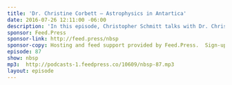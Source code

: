 ```yaml
---
title: 'Dr. Christine Corbett — Astrophysics in Antartica'
date: 2016-07-26 12:11:00 -06:00
description: 'In this episode, Christopher Schmitt talks with Dr. Christine Corbett. Dr. Corbett works on the South Pole Telescope on-site at the South Pole in Antarctica for January-November 2016 with the University of Chicago.'
sponsor: Feed.Press
sponsor-link: http://feed.press/nbsp
sponsor-copy: Hosting and feed support provided by Feed.Press.  Sign-up today and try FeedPress on a 14 day trial (no contracts or commitments). Use promo code *nbsp* during checkout to get 10% off your first year.
episode: 87
show: nbsp
mp3:  http://podcasts-1.feedpress.co/10609/nbsp-87.mp3
layout: episode
---
```


